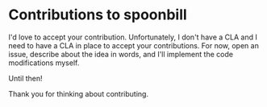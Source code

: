 # Contributions to spoonbill

I'd love to accept your contribution.  Unfortunately, I don't have a CLA and I need to have a CLA in place to accept your contributions. For now, open an issue, describe about the idea in words, and I'll implement the code modifications myself.

Until then!

Thank you for thinking about contributing.
